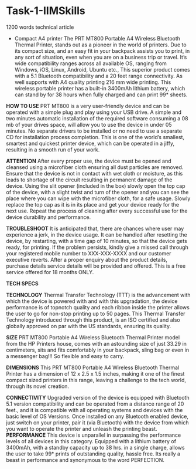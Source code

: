 # Task-1-IIMSkills
1200 words technical article
* Compact A4 printer 
The PRT MT800 Portable A4 Wireless Bluetooth Thermal Printer, stands out as a pioneer in the world of printers. Due to its compact size, and an easy fit in your backpack assists you to print, in any sort of situation, even when you are on a business trip or travel. It’s wide compatibility ranges across all available OS, ranging from Windows, iOS, Linux, Android, Ubuntu etc., This superior product comes with a 5.1 Bluetooth compatibility and a 20 feet range connectivity. As well supports with A4 quality printing 216 mm wide printing. This wireless portable printer has a built-in 3400mAh lithium battery, which can stand by for 38 hours when fully charged and can print 99* sheets.

**HOW TO USE**
PRT MT800 is a very user-friendly device and can be operated with a simple plug and play using your USB drive. A simple and two minutes automatic installation of the required software consuming a 08 mb of your drives space, will allow you to use the device in under 05 minutes. No separate drivers to be installed or no need to use a separate CD for installation process completion. This is one of the world’s smallest, smartest and quickest printer device, which can be operated in a jiffy, resulting in a smooth run of your work.

**ATTENTION**
After every proper use, the device must be opened and cleansed using a microfiber cloth ensuring all dust particles are removed. Ensure that the device is not in contact with wet cloth or moisture, as this leads to shortage of the circuit resulting in permanent damage of the device. Using the slit opener (included in the box) slowly open the top cap of the device, with a slight twist and turn of the opener and you can see the place where you can wipe with the microfiber cloth, for a safe usage. Slowly replace the top cap as it is in its place and get your device ready for the next use. Repeat the process of cleaning after every successful use for the device durability and performance.

**TROUBLESHOOT**
It is anticipated that, there are chances where user may experience a jerk, in the device usage. It can be handled after resetting the device, by restarting, with a time gap of 10 minutes, so that the device gets ready, for printing. If the problem persists, kindly give a missed call through your registered mobile number to XXX-XXX-XXXX and our customer executive reverts. After a proper enquiry about the product details, purchase details service details will be provided and offered. This is a free service offered for 18 months ONLY.

**TECH SPECS**

**TECHNOLOGY**
Thermal Transfer Technology (TTT) is the advancement with which the device is powered with and with this upgradation, the device performance is of topnotch quality and each ribbon inside the printer allows the user to go for non-stop printing up to 50 pages. This Thermal Transfer Technology introduced through this product, is an ISO certified and also globally approved on par with the US standards, ensuring its quality.

**SIZE**
PRT MT800 Portable A4 Wireless Bluetooth Thermal Printer model from the HP Printers house, comes with an astounding size of just 33.29 in centimeters, sits and fits comfortably in your backpack, sling bag or even in a messenger bag!!! So flexible and easy to carry.

**DIMENSIONS**
This PRT MT800 Portable A4 Wireless Bluetooth Thermal Printer has a dimension of 12 x 2.5 x 1.5 inches, making it one of the finest compact sized printers in this range, leaving a challenge to the tech world, through its novel creation.

**CONNECTIVITY**
Upgraded version of the device is equipped with Bluetooth 5.1 version compatibility and can be operated from a distance range of 20 feet., and it is compatible with all operating systems and devices with the basic level of OS Versions. Once installed on any Bluetooth enabled device, just switch on your printer, pair it (via Bluetooth) with the device from which you want to operate the printer and unleash the printing beast. 
**PERFORMANCE**
This device is unparallel in surpassing the performance levels of all devices in this category. Equipped with a lithium battery of 3400mAh, with a standby capacity up to 38 hrs. in a single charge, allows the user to take 99* prints of outstanding quality, hassle free. Its really a beast in performance and synonymous to the word PERFECTION.
